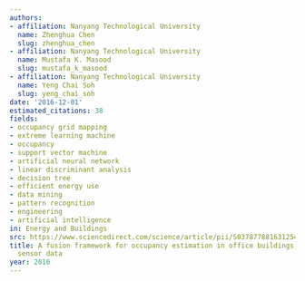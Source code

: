 ```yaml
---
authors:
- affiliation: Nanyang Technological University
  name: Zhenghua Chen
  slug: zhenghua_chen
- affiliation: Nanyang Technological University
  name: Mustafa K. Masood
  slug: mustafa_k_masood
- affiliation: Nanyang Technological University
  name: Yeng Chai Soh
  slug: yeng_chai_soh
date: '2016-12-01'
estimated_citations: 38
fields:
- occupancy grid mapping
- extreme learning machine
- occupancy
- support vector machine
- artificial neural network
- linear discriminant analysis
- decision tree
- efficient energy use
- data mining
- pattern recognition
- engineering
- artificial intelligence
in: Energy and Buildings
src: https://www.sciencedirect.com/science/article/pii/S0378778816312543
title: A fusion framework for occupancy estimation in office buildings based on environmental
  sensor data
year: 2016
---
```


